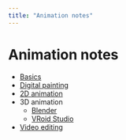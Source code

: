 ```yaml
---
title: "Animation notes"
---
```


Animation notes
===

* [Basics](./docs/basics)
* [Digital painting](./docs/digital-painting)
* [2D animation](./docs/2d-animation)
* 3D animation
    * [Blender](./docs/blender)
    * [VRoid Studio](./docs/vroid_studio)
* [Video editing](./docs/video-editing)
